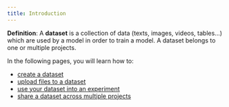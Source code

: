 ```yaml
---
title: Introduction
---
```


**Definition**: A **dataset** is a collection of data (texts, images, videos, tables...) which are used by a model in
order to train a model. A dataset belongs to one or multiple projects.

In the following pages, you will learn how to:

- [create a dataset](create-a-dataset.md)
- [upload files to a dataset](import-files-to-a-dataset.md)
- [use your dataset into an experiment](use-your-dataset-into-an-experiment.md)
- [share a dataset across multiple projects](import-an-existing-dataset-to-a-project.md)
